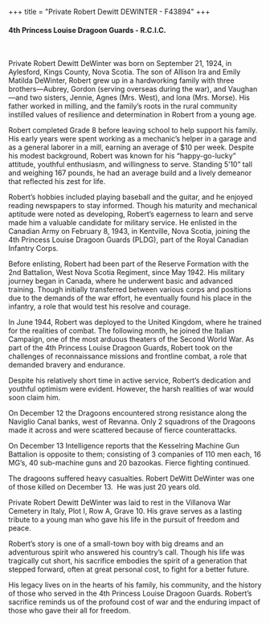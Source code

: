 +++
title = "Private Robert Dewitt DEWINTER - F43894"
+++

#### 4th Princess Louise Dragoon Guards - R.C.I.C.
<br>


Private Robert Dewitt DeWinter was born on September 21, 1924, in Aylesford, Kings County, Nova Scotia. The son of Allison Ira and Emily Matilda DeWinter, Robert grew up in a hardworking family with three brothers—Aubrey, Gordon (serving overseas during the war), and Vaughan—and two sisters, Jennie, Agnes (Mrs. West), and Iona (Mrs. Morse). His father worked in milling, and the family’s roots in the rural community instilled values of resilience and determination in Robert from a young age.

Robert completed Grade 8 before leaving school to help support his family. His early years were spent working as a mechanic’s helper in a garage and as a general laborer in a mill, earning an average of $10 per week. 
Despite his modest background, Robert was known for his “happy-go-lucky” attitude, youthful enthusiasm, and willingness to serve. Standing 5’10” tall and weighing 167 pounds, he had an average build and a lively demeanor that reflected his zest for life.

Robert’s hobbies included playing baseball and the guitar, and he enjoyed reading newspapers to stay informed. Though his maturity and mechanical aptitude were noted as developing, Robert’s eagerness to learn and serve made him a valuable candidate for military service. He enlisted in the Canadian Army on February 8, 1943, in Kentville, Nova Scotia, joining the 4th Princess Louise Dragoon Guards (PLDG), part of the Royal Canadian Infantry Corps.

Before enlisting, Robert had been part of the Reserve Formation with the 2nd Battalion, West Nova Scotia Regiment, since May 1942. 
His military journey began in Canada, where he underwent basic and advanced training. Though initially transferred between various corps and positions due to the demands of the war effort, he eventually found his place in the infantry, a role that would test his resolve and courage.

In June 1944, Robert was deployed to the United Kingdom, where he trained for the realities of combat. 
The following month, he joined the Italian Campaign, one of the most arduous theaters of the Second World War. As part of the 4th Princess Louise Dragoon Guards, Robert took on the challenges of reconnaissance missions and frontline combat, a role that demanded bravery and endurance.

Despite his relatively short time in active service, Robert’s dedication and youthful optimism were evident. However, the harsh realities of war would soon claim him.

On December 12 the Dragoons encountered strong resistance along the Naviglio Canal banks, west of Revanna. Only 2 squadrons of the Dragoons made it across and were scattered because of fierce counterattacks. 

On December 13 Intelligence reports that the Kesselring Machine Gun Battalion is opposite to them; consisting of 3 companies of 110 men each, 16 MG’s, 40 sub-machine guns and 20 bazookas. Fierce fighting continued. 

The dragoons suffered heavy casualties. Robert DeWitt DeWinter was one of those killed on December 13. 
He was just 20 years old.

Private Robert Dewitt DeWinter was laid to rest in the Villanova War Cemetery in Italy, Plot I, Row A, Grave 10. His grave serves as a lasting tribute to a young man who gave his life in the pursuit of freedom and peace.

Robert’s story is one of a small-town boy with big dreams and an adventurous spirit who answered his country’s call. Though his life was tragically cut short, his sacrifice embodies the spirit of a generation that stepped forward, often at great personal cost, to fight for a better future.

His legacy lives on in the hearts of his family, his community, and the history of those who served in the 4th Princess Louise Dragoon Guards. 
Robert’s sacrifice reminds us of the profound cost of war and the enduring impact of those who gave their all for freedom.
